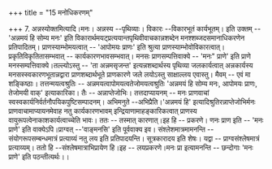 +++
title = "15 मनोधिकरणम्"

+++
7. अन्नस्योक्तमित्यादि।मनः। अन्नस्य --पृथिव्याः। विकारः --विकारभूतं कार्यभूतम्। इति उक्तम् -- 'अन्नमयं हि सोम्य मनः' इति विकारार्थमयट्प्रत्ययान्तपृथिवीवाचकान्नशब्देन मनश्शब्जदसमानाधिकरणेन प्रतिपादितम्। प्राणस्याम्भोमयत्वात् -- 'आपोमयः प्राणः' इति श्रुत्या प्राणस्याम्भोवोविकारत्वात्।प्रकृतिविकृतितासम्भवात् -- कार्यकारणभावसम्भवात्। मनसः प्राणसम्पत्तिवाक्ये -- 'मनः" प्राणे' इति प्राणे मनस्सम्पत्तिवाक्ये।तल्ल्योऽस्तु -- 'ता अन्नमसृजन्त' इत्यन्नशब्दार्थस्य पृथिव्या जलकार्यत्वात् अन्नकार्यस्य मनसस्स्वकारणभूतान्नद्वारा प्राणशब्दार्थभूते प्राणकारणे जले लयोऽस्तु साक्षाल्लय एवास्तु। मैवम् -- एवं मा शङ्किष्ठाः। तत्तन्मयत्वश्रुतिः -- अन्नमयत्वापोमयत्वतेजोमयत्वश्रुतिः 'अन्नमयं हि सोम्य मनः, आपोमयः प्राणः, तेजोमयी वाक्' इत्याकारिका। तैः -- अन्नाप्तेजोभिः। तत्तदाप्यायनम् -- मनः प्राणवाचां स्वस्वकार्यनिर्वर्तनौपयिकपुष्टिसम्पादनम्। अभिमनुते --अभिप्रैति।'अन्नमयं हि' इत्यादिश्रुतिरन्नाप्तेजोभिर्मनः प्राणवाचामाप्यायनमेवाह नतु कार्यकारणभावम् इन्द्रियाणामाहङ्कारिकत्वात् प्राणस्य वायुरूपत्वेनाकाशकार्यत्वाच्चेति भावः। ततः -- तस्मात् कारणात्।इह हि -- प्रकरणे। णनः प्राण इति -- 'मनः प्राणे' इति वाक्येऽपि।प्राग्वत् --'वाङ्मनसि' इति पूर्ववाक्य इव। संश्लेशमात्रमामनन्ति -- संयोगरूपसम्बन्धमात्रं प्रत्याय्यं नतु लय इति प्रतिपादयन्ति। सूत्रकारादय इति शेषः। यद्वा -- प्राग्वसंश्लेषमात्रं प्रत्याय्यम्। ततो हि --संश्लेषमात्राभिप्रायेण हि।इह -- लयप्रकरणे।मनः प्रा इत्यामनन्ति -- छन्दोगाः 'मनः प्राणे' इति पठन्तीत्यर्थः।।